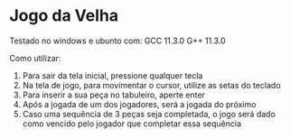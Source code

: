 # Jogo da Velha

Testado no windows e ubunto com:
GCC 11.3.0
G++ 11.3.0


Como utilizar:

1. Para sair da tela inicial, pressione qualquer tecla
2. Na tela de jogo, para movimentar o cursor, utilize as setas do teclado
3. Para inserir a sua peça no tabuleiro, aperte enter
4. Após a jogada de um dos jogadores, será a jogada do próximo
5. Caso uma sequência de 3 peças seja completada, o jogo será dado como vencido pelo jogador que completar essa sequência


